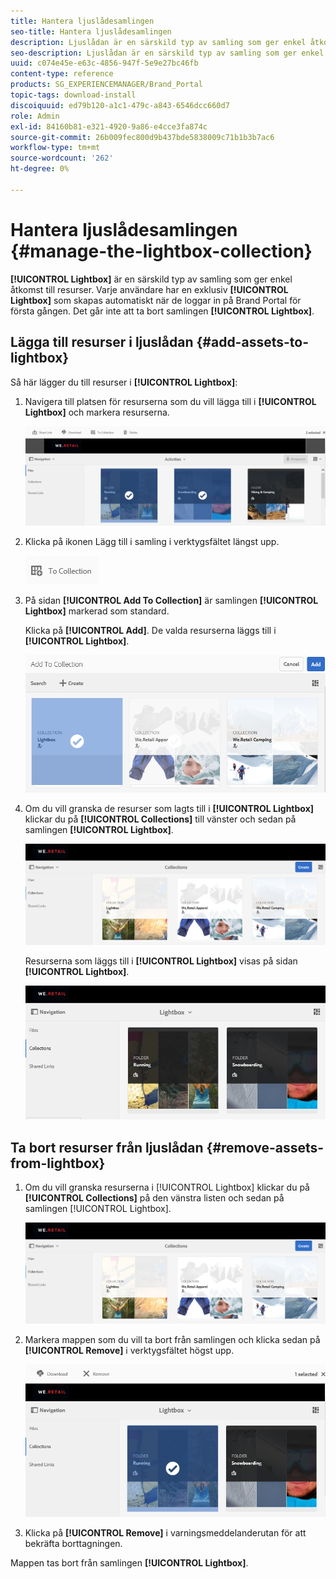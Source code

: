 ```yaml
---
title: Hantera ljuslådesamlingen
seo-title: Hantera ljuslådesamlingen
description: Ljuslådan är en särskild typ av samling som ger enkel åtkomst till resurser. Varje användare har en exklusiv ljuslåda som skapas automatiskt första gången de loggar in på Brand Portal. Ljuslådesamlingen kan inte tas bort.
seo-description: Ljuslådan är en särskild typ av samling som ger enkel åtkomst till resurser. Varje användare har en exklusiv ljuslåda som skapas automatiskt första gången de loggar in på Brand Portal. Ljuslådesamlingen kan inte tas bort.
uuid: c074e45e-e63c-4856-947f-5e9e27bc46fb
content-type: reference
products: SG_EXPERIENCEMANAGER/Brand_Portal
topic-tags: download-install
discoiquuid: ed79b120-a1c1-479c-a843-6546dcc660d7
role: Admin
exl-id: 84160b81-e321-4920-9a86-e4cce3fa874c
source-git-commit: 26b009fec800d9b437bde5838009c71b1b3b7ac6
workflow-type: tm+mt
source-wordcount: '262'
ht-degree: 0%

---
```


# Hantera ljuslådesamlingen {#manage-the-lightbox-collection}

**[!UICONTROL Lightbox]** är en särskild typ av samling som ger enkel åtkomst till resurser. Varje användare har en exklusiv **[!UICONTROL Lightbox]** som skapas automatiskt när de loggar in på Brand Portal för första gången. Det går inte att ta bort samlingen **[!UICONTROL Lightbox]**.

## Lägga till resurser i ljuslådan {#add-assets-to-lightbox}

Så här lägger du till resurser i **[!UICONTROL Lightbox]**:

1. Navigera till platsen för resurserna som du vill lägga till i **[!UICONTROL Lightbox]** och markera resurserna.

   ![](assets/link_sharing_assetselection.png)

1. Klicka på ikonen Lägg till i samling i verktygsfältet längst upp.

   ![](assets/add_to_collection.png)

1. På sidan **[!UICONTROL Add To Collection]** är samlingen **[!UICONTROL Lightbox]** markerad som standard.

   Klicka på **[!UICONTROL Add]**. De valda resurserna läggs till i **[!UICONTROL Lightbox]**.

   ![](assets/add_to_collectionlightbox.png)

1. Om du vill granska de resurser som lagts till i **[!UICONTROL Lightbox]** klickar du på **[!UICONTROL Collections]** till vänster och sedan på samlingen **[!UICONTROL Lightbox]**.

   ![](assets/collections_lightbox.png)

   Resurserna som läggs till i **[!UICONTROL Lightbox]** visas på sidan **[!UICONTROL Lightbox]**.

   ![](assets/added_to_collectionlightbox.png)

## Ta bort resurser från ljuslådan {#remove-assets-from-lightbox}

1. Om du vill granska resurserna i [!UICONTROL Lightbox] klickar du på **[!UICONTROL Collections]** på den vänstra listen och sedan på samlingen [!UICONTROL Lightbox].

   ![](assets/collections_lightbox-1.png)

1. Markera mappen som du vill ta bort från samlingen och klicka sedan på **[!UICONTROL Remove]** i verktygsfältet högst upp.

   ![](assets/collections_lightboxdelete.png)

1. Klicka på **[!UICONTROL Remove]** i varningsmeddelanderutan för att bekräfta borttagningen.

Mappen tas bort från samlingen **[!UICONTROL Lightbox]**.
